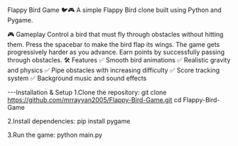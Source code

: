 Flappy Bird Game 🐦🎮
A simple Flappy Bird clone built using Python and Pygame.

🎮 Gameplay
Control a bird that must fly through obstacles without hitting them.
Press the spacebar to make the bird flap its wings.
The game gets progressively harder as you advance.
Earn points by successfully passing through obstacles.
🛠️ Features
✅ Smooth bird animations
✅ Realistic gravity and physics
✅ Pipe obstacles with increasing difficulty
✅ Score tracking system
✅ Background music and sound effects

---Installation & Setup
1.Clone the repository:
git clone https://github.com/mrrayyan2005/Flappy-Bird-Game.git
cd Flappy-Bird-Game

2.Install dependencies:
pip install pygame

3.Run the game:
python main.py
